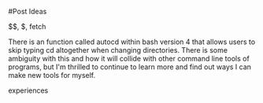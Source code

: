 #Post Ideas

  $$, $, fetch

  There is an function called autocd within bash version 4 that allows users to skip typing cd altogether when changing directories. There is some ambiguity with this and how it will collide with other command line tools of programs, but I'm thrilled to continue to learn more and find out ways I can make new tools for myself.

  experiences
